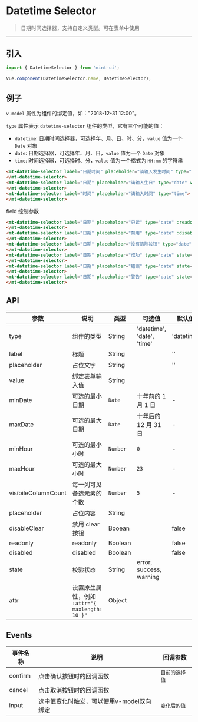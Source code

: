 # Datetime Selector

> 日期时间选择器，支持自定义类型。可在表单中使用

-------------

## 引入

```javascript
import { DatetimeSelector } from 'mint-ui';

Vue.component(DatetimeSelector.name, DatetimeSelector);
```

## 例子

`v-model` 属性为组件的绑定值，如："2018-12-31 12:00"。

`type` 属性表示 `datetime-selector` 组件的类型，它有三个可能的值：
*  `datetime`: 日期时间选择器，可选择年、月、日、时、分，`value` 值为一个 `Date` 对象
*  `date`: 日期选择器，可选择年、月、日，`value` 值为一个 `Date` 对象
*  `time`: 时间选择器，可选择时、分，`value` 值为一个格式为 `HH:mm` 的字符串

```html
<mt-datetime-selector label="日期时间" placeholder="请输入发生时间" type="datetime" value="2018-12-02 12:01">
</mt-datetime-selector>
<mt-datetime-selector label="日期" placeholder="请输入生日" type="date" value="2018-12-02" @confirm="conf" @cancel="can">
</mt-datetime-selector>
<mt-datetime-selector label="时间" placeholder="请输入时间" type="time">
</mt-datetime-selector>
```

field 控制参数

```html
<mt-datetime-selector label="日期" placeholder="只读" type="date" :readonly="true">
</mt-datetime-selector>
<mt-datetime-selector label="日期" placeholder="禁用" type="date" :disabled="true">
</mt-datetime-selector>
<mt-datetime-selector label="日期" placeholder="没有清除按钮" type="date" :disable-clear="true">
</mt-datetime-selector>
<mt-datetime-selector label="日期" placeholder="成功" type="date" state="success">
</mt-datetime-selector>
<mt-datetime-selector label="日期" placeholder="错误" type="date" state="error">
</mt-datetime-selector>
<mt-datetime-selector label="日期" placeholder="警告" type="date" state="warning">
</mt-datetime-selector>
```


## API
| 参数 | 说明 | 类型 | 可选值 | 默认值 |
|------|-------|---------|-------|--------|
| type | 组件的类型 | String | 'datetime', 'date', 'time' | 'datetime' |
| label | 标题 | String | | '' |
| placeholder | 占位文字 | String | | '' |
| value | 绑定表单输入值 | String | | |
| minDate | 可选的最小日期 | `Date` | 十年前的 1 月 1 日 | - |
| maxDate | 可选的最大日期 | `Date` | 十年后的 12 月 31 日 | - |
| minHour | 可选的最小小时 | `Number` | `0` | - |
| maxHour | 可选的最大小时 | `Number` | `23` | - |
| visibileColumnCount | 每一列可见备选元素的个数 | `Number` | `5` | - |
| placeholder | 占位内容 |String | | |
| disableClear | 禁用 clear 按钮 | Booean | | false |
| readonly | readonly |Boolean | | false |
| disabled | disabled |Boolean | | false |
| state | 校验状态 | String | error, success, warning | |
| attr | 设置原生属性，例如 `:attr="{ maxlength: 10 }"` | Object | |

## Events
| 事件名称 | 说明 | 回调参数 |
|------|-------|---------|
| confirm | 点击确认按钮时的回调函数 | `目前的选择值` |
| cancel | 点击取消按钮时的回调函数 |  |
| input | 选中值变化时触发，可以使用v-model双向绑定 | `变化后的值` |

